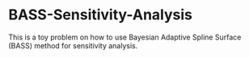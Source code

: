 # BASS-Sensitivity-Analysis
This is a toy problem on how to use Bayesian Adaptive Spline Surface (BASS) method for sensitivity analysis.
